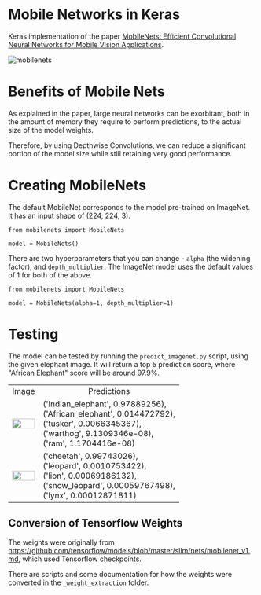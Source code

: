 # Mobile Networks in Keras

Keras implementation of the paper [MobileNets: Efficient Convolutional Neural Networks for Mobile Vision Applications](https://arxiv.org/pdf/1704.04861.pdf).

![mobilenets](https://github.com/titu1994/MobileNetworks/blob/master/images/mobilenets.PNG?raw=true)

# Benefits of Mobile Nets
As explained in the paper, large neural networks can be exorbitant, both in the amount of memory they require to perform predictions, to the actual size of the model weights.

Therefore, by using Depthwise Convolutions, we can reduce a significant portion of the model size while still retaining very good performance.

# Creating MobileNets

The default MobileNet corresponds to the model pre-trained on ImageNet. It has an input shape of (224, 224, 3).

```
from mobilenets import MobileNets

model = MobileNets()
```

There are two hyperparameters that you can change - `alpha` (the widening factor), and `depth_multiplier`. The ImageNet model uses the default values of 1 for both of the above.

```
from mobilenets import MobileNets

model = MobileNets(alpha=1, depth_multiplier=1)
```

# Testing 

The model can be tested by running the `predict_imagenet.py` script, using the given elephant image. It will return a top 5 prediction score, where "African Elephant" score will be around 97.9%.

<table>
<tr align='center'>
<td>Image</td>
<td>Predictions</td>
</tr>
<tr align='left'>
<td>
<img src="https://github.com/titu1994/MobileNetworks/blob/master/images/elephant.jpg?raw=true" width=100% height=100%>
</td>
<td>
('Indian_elephant', 0.97889256), <br>
('African_elephant', 0.014472792), <br>
('tusker', 0.0066345367), <br>
('warthog', 9.1309346e-08), <br>
('ram', 1.1704416e-08)
</td>
</tr>
<tr align='left'>
<td>
<img src="https://github.com/titu1994/MobileNetworks/blob/master/images/cheetah.jpg?raw=true" width=100% height=50%>
</td>
<td>
('cheetah', 0.99743026), <br>
('leopard', 0.0010753422), <br>
('lion', 0.00069186132), <br>
('snow_leopard', 0.00059767498), <br>
('lynx', 0.00012871811)
</td>
</tr>
</table>

## Conversion of Tensorflow Weights
The weights were originally from https://github.com/tensorflow/models/blob/master/slim/nets/mobilenet_v1.md, which used Tensorflow checkpoints. 

There are scripts and some documentation for how the weights were converted in the `_weight_extraction` folder.
